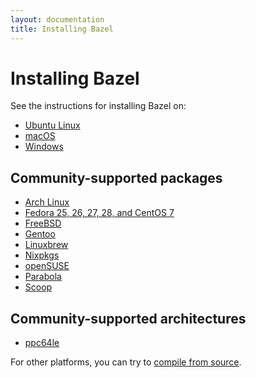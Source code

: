 ```yaml
---
layout: documentation
title: Installing Bazel
---
```


# Installing Bazel

See the instructions for installing Bazel on:

*   [Ubuntu Linux](install-ubuntu.md)
*   [macOS](install-os-x.md)
*   [Windows](install-windows.md)

## Community-supported packages

*   [Arch Linux](https://www.archlinux.org/packages/community/x86_64/bazel/)
*   [Fedora 25, 26, 27, 28, and CentOS 7](install-redhat.md)
*   [FreeBSD](https://www.freshports.org/devel/bazel)
*   [Gentoo](https://packages.gentoo.org/packages/dev-util/bazel)
*   [Linuxbrew](https://github.com/Linuxbrew/homebrew-core/blob/master/Formula/bazel.rb)
*   [Nixpkgs](https://github.com/NixOS/nixpkgs/blob/master/pkgs/development/tools/build-managers/bazel)
*   [openSUSE](install-suse.md)
*   [Parabola](https://www.parabola.nu/packages/?q=bazel)
*   [Scoop](https://github.com/scoopinstaller/scoop-main/blob/master/bucket/bazel.json)

## Community-supported architectures
*   [ppc64le](https://oplab9.parqtec.unicamp.br/pub/ppc64el/bazel)


For other platforms, you can try to [compile from source](install-compile-source.md).

